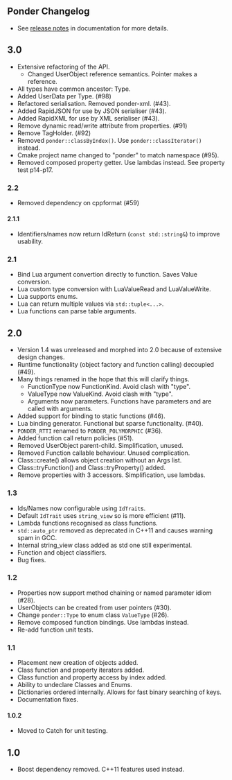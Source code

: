
Ponder Changelog
----------------

- See [release notes](https://billyquith.github.io/ponder/blog_ponder_3.html) in documentation for more details.

## 3.0

- Extensive refactoring of the API.
	- Changed UserObject reference semantics. Pointer makes a reference.
- All types have common ancestor: Type.
- Added UserData per Type. (#98)
- Refactored serialisation. Removed ponder-xml. (#43).
- Added RapidJSON for use by JSON serialiser (#43).
- Added RapidXML for use by XML serialiser (#43).
- Remove dynamic read/write attribute from properties. (#91)
- Remove TagHolder. (#92)
- Removed `ponder::classByIndex()`. Use `ponder::classIterator()` instead.
- Cmake project name changed to "ponder" to match namespace (#95).
- Removed composed property getter. Use lambdas instead. See property test p14-p17.

### 2.2

- Removed dependency on cppformat (#59)

#### 2.1.1

- Identifiers/names now return IdReturn (`const std::string&`) to improve usability.

### 2.1

- Bind Lua argument convertion directly to function. Saves Value conversion.
- Lua custom type conversion with LuaValueRead and LuaValueWrite.
- Lua supports enums.
- Lua can return multiple values via `std::tuple<...>`.
- Lua functions can parse table arguments.

## 2.0

- Version 1.4 was unreleased and morphed into 2.0 because of extensive design changes.
- Runtime functionality (object factory and function calling) decoupled (#49).
- Many things renamed in the hope that this will clarify things.
  - FunctionType now FunctionKind. Avoid clash with "type".
  - ValueType now ValueKind. Avoid clash with "type".
  - Arguments now parameters. Functions have parameters and are called with arguments.
- Added support for binding to static functions (#46).
- Lua binding generator. Functional but sparse functionality. (#40).
- `PONDER_RTTI` renamed to `PONDER_POLYMORPHIC` (#36).
- Added function call return policies (#51).
- Removed UserObject parent-child. Simplification, unused.
- Removed Function callable behaviour. Unused complication.
- Class::create() allows object creation without an Args list.
- Class::tryFunction() and Class::tryProperty() added.
- Remove properties with 3 accessors. Simplification, use lambdas.


### 1.3

- Ids/Names now configurable using `IdTrait`s.
- Default `IdTrait` uses `string_view` so is more efficient (#11).
- Lambda functions recognised as class functions.
- `std::auto_ptr` removed as deprecated in C++11 and causes warning spam in GCC.
- Internal string_view class added as std one still experimental.
- Function and object classifiers.
- Bug fixes.

### 1.2

- Properties now support method chaining or named parameter idiom (#28).
- UserObjects can be created from user pointers (#30).
- Change `ponder::Type` to enum class `ValueType` (#26).
- Remove composed function bindings. Use lambdas instead.
- Re-add function unit tests.

### 1.1

- Placement new creation of objects added.
- Class function and property iterators added.
- Class function and property access by index added.
- Ability to undeclare Classes and Enums.
- Dictionaries ordered internally. Allows for fast binary searching of keys.
- Documentation fixes.

#### 1.0.2

- Moved to Catch for unit testing.

## 1.0

- Boost dependency removed. C++11 features used instead.
